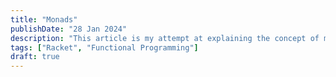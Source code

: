 ```yaml
---
title: "Monads"
publishDate: "28 Jan 2024"
description: "This article is my attempt at explaining the concept of monads"
tags: ["Racket", "Functional Programming"]
draft: true
---
```


